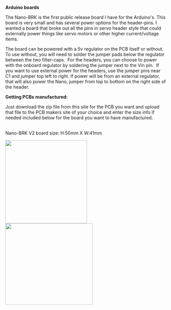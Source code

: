 <b>Arduino boards</b>

The Nano-BRK is the first public release board I have for the Arduino's. This board is very small and has several power options for the header-pins. I wanted a board that broke out all the pins in servo header style that could externally power things like servo motors or other higher current/voltage items.

The board can be powered with a 5v regulator on the PCB itself or without.  To use without, you will need to solder the jumper pads below the regulator between the two filter-caps.  For the headers, you can choose to power with the onboard regulator by soldering the jumper next to the Vin pin.  If you want to use external power for the headers, use the jumper pins near C1 and jumper top left to right. If power will be from an external regulator, that will also power the Nano, jumper from top to bottom on the right side of the header. 

<b>Getting PCBs manufactured:</b>

Just download the zip file from this site for the PCB you want and upload that file to the PCB makers site of your choice and enter the size info if needed included below for the board you want to have manufactured.<br><br>

Nano-BRK V2 board size: H:50mm X W:41mm<br>

<img src="https://github.com/jscottb/pcbs/blob/master/Arduino-Boards/IMG_20200717_075053.jpg" height="260" width="255"><br>
<img src="https://github.com/jscottb/pcbs/blob/master/Arduino-Boards/IMG_20200717_075845.jpg" height="255" width="272"><br>
